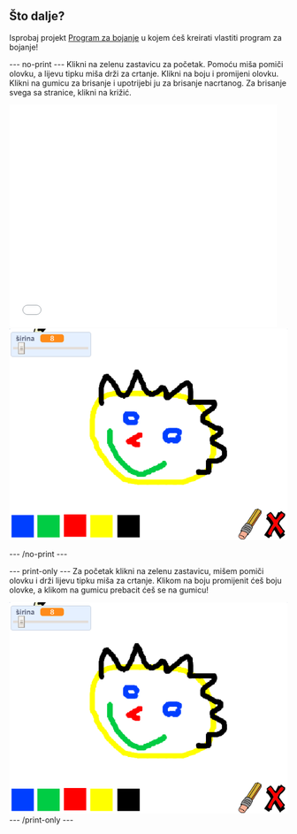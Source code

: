 ## Što dalje?

Isprobaj projekt [Program za bojanje](https://projects.raspberrypi.org/hr-HR/projects/paint-box?utm_source=pathway&utm_medium=whatnext&utm_campaign=projects) u kojem ćeš kreirati vlastiti program za bojanje!

--- no-print --- Klikni na zelenu zastavicu za početak. Pomoću miša pomiči olovku, a lijevu tipku miša drži za crtanje. Klikni na boju i promijeni olovku. Klikni na gumicu za brisanje i upotrijebi ju za brisanje nacrtanog. Za brisanje svega sa stranice, klikni na križić.

<div class="scratch-preview">
  <iframe allowtransparency="true" width="485" height="402" src="//scratch.mit.edu/projects/embed/267243161/?autostart=false" frameborder="0" scrolling="no"></iframe>
  <img src="images/paint-box-showcase.png">
</div>

--- /no-print ---

--- print-only --- Za početak klikni na zelenu zastavicu, mišem pomiči olovku i drži lijevu tipku miša za crtanje. Klikom na boju promijenit ćeš boju olovke, a klikom na gumicu prebacit ćeš se na gumicu!

![prikazivanje](images/paint-box-showcase.png) --- /print-only ---